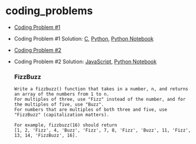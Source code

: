# coding_problems
- [Coding Problem #1](images/problem_1.jpg)
- Coding Problem #1 Solution: [C](problem_1.c), [Python](problem_1.py), [Python Notebook](problem_1.ipynb)
- [Coding Problem #2](https://www.codecademy.com/code-challenges/code-challenge-fizzbuzz-javascript)
- Coding Problem #2 Solution: [JavaScript](problem_2.js), [Python Notebook](problem_2.ipynb)
    ### FizzBuzz

    ```
    Write a fizzbuzz() function that takes in a number, n, and returns an array of the numbers from 1 to n. 
    For multiples of three, use "Fizz" instead of the number, and for the multiples of five, use "Buzz". 
    For numbers that are multiples of both three and five, use "FizzBuzz" (capitalization matters). 
    
    For example, fizzbuzz(16) should return 
    [1, 2, 'Fizz', 4, 'Buzz', 'Fizz', 7, 8, 'Fizz', 'Buzz', 11, 'Fizz', 13, 14, 'FizzBuzz', 16]. 
    ```